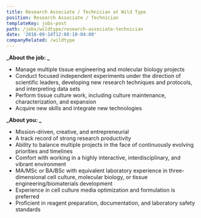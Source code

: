 ```yaml
---
title: Research Associate / Technician at Wild Type
position: Research Associate / Technician
templateKey: jobs-post
path: /jobs/wildtype/research-associate-technician
date: '2018-09-14T12:00:10-04:00'
companyRelated: /wildtype
---
```

**_About the job:
_**

* Manage multiple tissue engineering and molecular biology projects
* Conduct focused independent experiments under the direction of scientific leaders, developing new research techniques and protocols, and interpreting data sets
* Perform tissue culture work, including culture maintenance, characterization, and expansion
* Acquire new skills and integrate new technologies

**_About you:
_**

* Mission-driven, creative, and entrepreneurial
* A track record of strong research productivity
* Ability to balance multiple projects in the face of continuously evolving priorities and timelines
* Comfort with working in a highly interactive, interdisciplinary, and vibrant environment
* MA/MSc or BA/BSc with equivalent laboratory experience in three-dimensional cell culture, molecular biology, or tissue engineering/biomaterials development
* Experience in cell culture media optimization and formulation is preferred
* Proficient in reagent preparation, documentation, and laboratory safety standards
